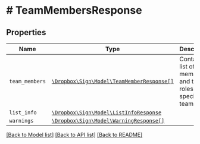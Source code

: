 # # TeamMembersResponse



## Properties

Name | Type | Description | Notes
------------ | ------------- | ------------- | -------------
| `team_members` | [```\Dropbox\Sign\Model\TeamMemberResponse[]```](TeamMemberResponse.md) |  Contains a list of team members and their roles for a specific team.  |  |
| `list_info` | [```\Dropbox\Sign\Model\ListInfoResponse```](ListInfoResponse.md) |    |  |
| `warnings` | [```\Dropbox\Sign\Model\WarningResponse[]```](WarningResponse.md) |    |  |

[[Back to Model list]](../../README.md#models) [[Back to API list]](../../README.md#endpoints) [[Back to README]](../../README.md)
